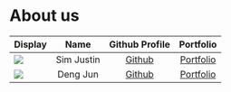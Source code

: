 # About us

Display | Name | Github Profile | Portfolio 
--------|:----:|:--------------:|:---------:
![](https://via.placeholder.com/100.png?text=Photo) | Sim Justin | [Github](https://github.com/) | [Portfolio](docs/team/johndoe.md)
![](https://via.placeholder.com/100.png?text=Photo) | Deng Jun | [Github](https://github.com/) | [Portfolio](docs/team/johndoe.md)
